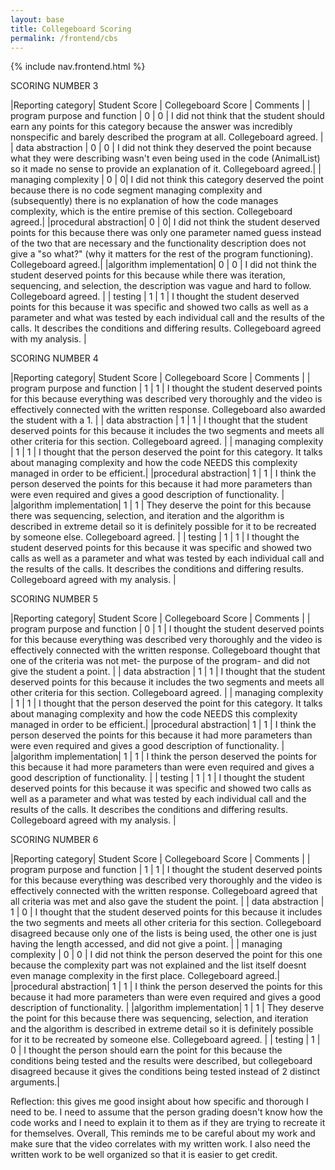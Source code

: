 ```yaml
---
layout: base
title: Collegeboard Scoring
permalink: /frontend/cbs
---
```


{% include nav.frontend.html %}

SCORING NUMBER 3

|Reporting category| Student Score | Collegeboard Score | Comments |
| program purpose and function | 0 | 0 | I did not think that the student should earn any points for this category because the answer was incredibly nonspecific and barely described the program at all. Collegeboard agreed. |
| data abstraction | 0 | 0 | I did not think they deserved the point because what they were describing wasn't even being used in the code (AnimalList) so it made no sense to provide an explanation of it. Collegeboard agreed.|
| managing complexity | 0 | 0| I did not think this category deserved the point because there is no code segment managing complexity and (subsequently) there is no explanation of how the code manages complexity, which is the entire premise of this section. Collegeboard agreed.|
|procedural abstraction| 0 | 0| I did not think the student deserved points for this because there was only one parameter named guess instead of the two that are necessary and the functionality description does not give a "so what?" (why it matters for the rest of the program functioning). Collegeboard agreed.| 
|algorithm implementation| 0 | 0 | I did not think the student deserved points for this because while there was iteration, sequencing, and selection, the description was vague and hard to follow. Collegeboard agreed. | 
| testing | 1 | 1 | I thought the student deserved points for this because it was specific and showed two calls as well as a parameter and what was tested by each individual call and the results of the calls. It describes the conditions and differing results. Collegeboard agreed with my analysis. |

SCORING NUMBER 4

|Reporting category| Student Score | Collegeboard Score | Comments |
| program purpose and function | 1 | 1 | I thought the student deserved points for this because everything was described very thoroughly and the video is effectively connected with the written response. Collegeboard also awarded the student with a 1. |
| data abstraction | 1 | 1 | I thought that the student deserved points for this because it includes the two segments and meets all other criteria for this section. Collegeboard agreed. |
| managing complexity | 1 | 1 | I thought that the person deserved the point for this category. It talks about managing complexity and how the code NEEDS this complexity managed in order to be efficient.|
|procedural abstraction| 1 | 1 | I think the person deserved the points for this because it had more parameters than were even required and gives a good description of functionality. | 
|algorithm implementation| 1 | 1 | They deserve the point for this because there was sequencing, selection, and iteration and the algorithm is described in extreme detail so it is definitely possible for it to be recreated by someone else. Collegeboard agreed. | 
| testing | 1 | 1 | I thought the student deserved points for this because it was specific and showed two calls as well as a parameter and what was tested by each individual call and the results of the calls. It describes the conditions and differing results. Collegeboard agreed with my analysis. |


SCORING NUMBER 5

|Reporting category| Student Score | Collegeboard Score | Comments |
| program purpose and function | 0 | 1 | I thought the student deserved points for this because everything was described very thoroughly and the video is effectively connected with the written response. Collegeboard thought that one of the criteria was not met- the purpose of the program- and did not give the student a point. |
| data abstraction | 1 | 1 | I thought that the student deserved points for this because it includes the two segments and meets all other criteria for this section. Collegeboard agreed. |
| managing complexity | 1 | 1 | I thought that the person deserved the point for this category. It talks about managing complexity and how the code NEEDS this complexity managed in order to be efficient.|
|procedural abstraction| 1 | 1 | I think the person deserved the points for this because it had more parameters than were even required and gives a good description of functionality. | 
|algorithm implementation| 1 | 1 | I think the person deserved the points for this because it had more parameters than were even required and gives a good description of functionality. | 
| testing | 1 | 1 | I thought the student deserved points for this because it was specific and showed two calls as well as a parameter and what was tested by each individual call and the results of the calls. It describes the conditions and differing results. Collegeboard agreed with my analysis. |

SCORING NUMBER 6

|Reporting category| Student Score | Collegeboard Score | Comments |
| program purpose and function | 1 | 1 | I thought the student deserved points for this because everything was described very thoroughly and the video is effectively connected with the written response. Collegeboard agreed that all criteria was met and also gave the student the point.  |
| data abstraction | 1 | 0 | I thought that the student deserved points for this because it includes the two segments and meets all other criteria for this section. Collegeboard disagreed because only one of the lists is being used, the other one is just having the length accessed, and did not give a point. |
| managing complexity | 0 | 0 | I did not think the person deserved the point for this one because the complexity part was not explained and the list itself doesnt even manage complexity in the first place. Collegeboard agreed.|
|procedural abstraction| 1 | 1 | I think the person deserved the points for this because it had more parameters than were even required and gives a good description of functionality. | 
|algorithm implementation| 1 | 1 | They deserve the point for this because there was sequencing, selection, and iteration and the algorithm is described in extreme detail so it is definitely possible for it to be recreated by someone else. Collegeboard agreed. | 
| testing | 1 | 0 | I thought the person should earn the point for this because the conditions being tested and the results were described, but collegeboard disagreed because it gives the conditions being tested instead of 2 distinct arguments.|


Reflection: this gives me good insight about how specific and thorough I need to be. I need to assume that the person grading doesn't know how the code works and I need to explain it to them as if they are trying to recreate it for themselves. Overall, This reminds me to be careful about my work and make sure that the video correlates with my written work. I also need the written work to be well organized so that it is easier to get credit. 


